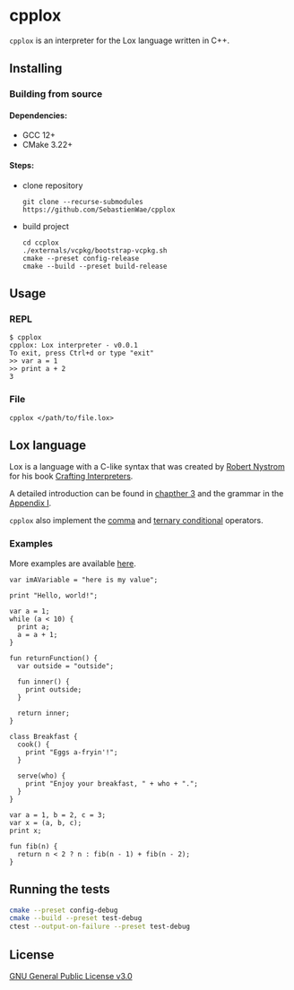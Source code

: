 # cpplox
`cpplox` is an interpreter for the Lox language written in C++.


## Installing
### Building from source 
#### Dependencies:
- GCC 12+
- CMake 3.22+
#### Steps:
- clone repository
  ```
  git clone --recurse-submodules https://github.com/SebastienWae/cpplox
  ```
- build project
  ```
  cd ccplox
  ./externals/vcpkg/bootstrap-vcpkg.sh
  cmake --preset config-release
  cmake --build --preset build-release
  ```

## Usage
### REPL
```
$ cpplox
cpplox: Lox interpreter - v0.0.1
To exit, press Ctrl+d or type "exit"
>> var a = 1
>> print a + 2
3
```
### File
```
cpplox </path/to/file.lox>
```

## Lox language
Lox is a language with a C-like syntax that was created by [Robert Nystrom](https://journal.stuffwithstuff.com/) for his book [Crafting Interpreters](https://craftinginterpreters.com/).

A detailed introduction can be found in [chapther 3](https://craftinginterpreters.com/the-lox-language.html) and the grammar in the [Appendix I](https://craftinginterpreters.com/appendix-i.html).

`cpplox` also implement the [comma](https://en.wikipedia.org/wiki/Comma_operator) and [ternary conditional](https://en.wikipedia.org/wiki/Ternary_conditional_operator) operators.

### Examples
More examples are available [here](https://github.com/munificent/craftinginterpreters/tree/master/test).

```
var imAVariable = "here is my value";
```

```
print "Hello, world!";
```

```
var a = 1;
while (a < 10) {
  print a;
  a = a + 1;
}
```

```
fun returnFunction() {
  var outside = "outside";

  fun inner() {
    print outside;
  }

  return inner;
}
```

```
class Breakfast {
  cook() {
    print "Eggs a-fryin'!";
  }

  serve(who) {
    print "Enjoy your breakfast, " + who + ".";
  }
}
```

```
var a = 1, b = 2, c = 3;
var x = (a, b, c);
print x; 
```

```
fun fib(n) {
  return n < 2 ? n : fib(n - 1) + fib(n - 2);
}
```

## Running the tests
```sh
cmake --preset config-debug
cmake --build --preset test-debug
ctest --output-on-failure --preset test-debug
```

## License
[GNU General Public License v3.0](/LICENSE)